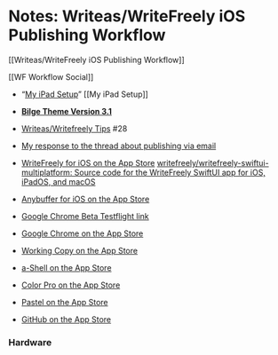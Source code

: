 # Notes: Writeas/WriteFreely iOS Publishing Workflow

[[Writeas/WriteFreely iOS Publishing Workflow]]

[[WF Workflow Social]]


* “[My iPad Setup](https://nipunbatra.github.io/blog/setup/2021/06/14/setup-ipad.html)”  [[My iPad Setup]]

* [**Bilge Theme Version 3.1**](https://github.com/extratone/bilge/releases/tag/3.1)
* [Writeas/Writefreely Tips](https://github.com/extratone/bilge/issues/28) #28
* [My response to the thread about publishing via email](https://discuss.write.as/t/add-pictures-to-email-publishing/2777/3)
* [WriteFreely for iOS on the App Store](https://apps.apple.com/us/app/writefreely/id1531530896)
[writefreely/writefreely-swiftui-multiplatform: Source code for the WriteFreely SwiftUI app for iOS, iPadOS, and macOS](https://github.com/writefreely/writefreely-swiftui-multiplatform)
* [Anybuffer for iOS on the App Store](https://apps.apple.com/us/app/anybuffer/id1330815414)
* [Google Chrome Beta Testflight link](https://testflight.apple.com/join/LPQmtkUs)
* [Google Chrome on the App Store](https://apps.apple.com/us/app/google-chrome/id535886823)
* [Working Copy on the App Store](https://apps.apple.com/us/app/working-copy-git-client/id896694807)
* [a-Shell on the App Store](https://apps.apple.com/us/app/a-shell/id1473805438)
* [Color Pro on the App Store](https://apps.apple.com/us/app/color-pro-p3-picker/id1207928528)
* [Pastel on the App Store](https://apps.apple.com/us/app/pastel/id413897608)
* [GitHub on the App Store](https://apps.apple.com/us/app/github/id1477376905)

### Hardware